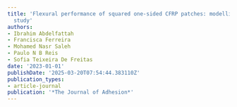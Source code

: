 ```yaml
---
title: 'Flexural performance of squared one-sided CFRP patches: modelling and experimental
  study'
authors:
- Ibrahim Abdelfattah
- Francisca Ferreira
- Mohamed Nasr Saleh
- Paulo N B Reis
- Sofia Teixeira De Freitas
date: '2023-01-01'
publishDate: '2025-03-20T07:54:44.383110Z'
publication_types:
- article-journal
publication: '*The Journal of Adhesion*'
---
```

